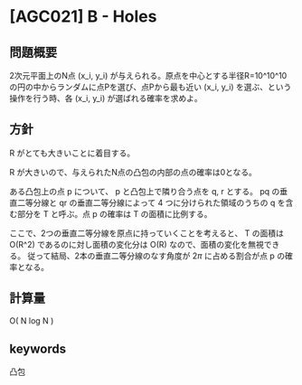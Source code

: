 # [AGC021] B - Holes

## 問題概要

2次元平面上のN点 (x_i, y_i) が与えられる。原点を中心とする半径R=10^10^10の円の中からランダムに点Pを選び、点Pから最も近い (x_i, y_i) を選ぶ、という操作を行う時、各 (x_i, y_i) が選ばれる確率を求めよ。

## 方針

R がとても大きいことに着目する。

R が大きいので、与えられたN点の凸包の内部の点の確率は0となる。

ある凸包上の点 p について、 p と凸包上で隣り合う点を q, r とする。
pq の垂直二等分線と qr の垂直二等分線によって 4 つに分けられた領域のうちの q を含む部分を T と呼ぶ。点 p の確率は T の面積に比例する。

ここで、2つの垂直二等分線を原点に持っていくことを考えると、 T の面積は O(R^2) であるのに対し面積の変化分は O(R) なので、面積の変化を無視できる。
従って結局、2本の垂直二等分線のなす角度が $2 \pi$ に占める割合が点 p の確率となる。


## 計算量

O( N log N )


## keywords

凸包
